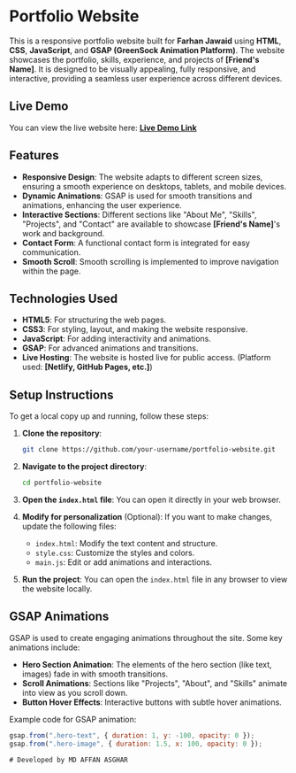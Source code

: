 # Portfolio Website

This is a responsive portfolio website built for **Farhan Jawaid** using **HTML**, **CSS**, **JavaScript**, and **GSAP (GreenSock Animation Platform)**. The website showcases the portfolio, skills, experience, and projects of **[Friend's Name]**. It is designed to be visually appealing, fully responsive, and interactive, providing a seamless user experience across different devices.

## Live Demo

You can view the live website here: **[Live Demo Link](https://affancoder.github.io/farhanportfolio/)**

## Features

- **Responsive Design**: The website adapts to different screen sizes, ensuring a smooth experience on desktops, tablets, and mobile devices.
- **Dynamic Animations**: GSAP is used for smooth transitions and animations, enhancing the user experience.
- **Interactive Sections**: Different sections like "About Me", "Skills", "Projects", and "Contact" are available to showcase **[Friend's Name]**'s work and background.
- **Contact Form**: A functional contact form is integrated for easy communication.
- **Smooth Scroll**: Smooth scrolling is implemented to improve navigation within the page.

## Technologies Used

- **HTML5**: For structuring the web pages.
- **CSS3**: For styling, layout, and making the website responsive.
- **JavaScript**: For adding interactivity and animations.
- **GSAP**: For advanced animations and transitions.
- **Live Hosting**: The website is hosted live for public access. (Platform used: **[Netlify, GitHub Pages, etc.]**)

## Setup Instructions

To get a local copy up and running, follow these steps:

1. **Clone the repository**:
    ```bash
    git clone https://github.com/your-username/portfolio-website.git
    ```

2. **Navigate to the project directory**:
    ```bash
    cd portfolio-website
    ```

3. **Open the `index.html` file**:
    You can open it directly in your web browser.

4. **Modify for personalization** (Optional):
    If you want to make changes, update the following files:
    - `index.html`: Modify the text content and structure.
    - `style.css`: Customize the styles and colors.
    - `main.js`: Edit or add animations and interactions.

5. **Run the project**:
    You can open the `index.html` file in any browser to view the website locally.

## GSAP Animations

GSAP is used to create engaging animations throughout the site. Some key animations include:

- **Hero Section Animation**: The elements of the hero section (like text, images) fade in with smooth transitions.
- **Scroll Animations**: Sections like "Projects", "About", and "Skills" animate into view as you scroll down.
- **Button Hover Effects**: Interactive buttons with subtle hover animations.

Example code for GSAP animation:
```javascript
gsap.from(".hero-text", { duration: 1, y: -100, opacity: 0 });
gsap.from(".hero-image", { duration: 1.5, x: 100, opacity: 0 });

# Developed by MD AFFAN ASGHAR
